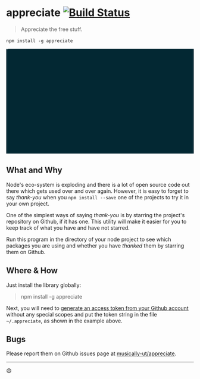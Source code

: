 # appreciate [![Build Status](https://travis-ci.org/musically-ut/appreciate.svg?branch=master)](https://travis-ci.org/musically-ut/appreciate)
> Appreciate the free stuff.


```
npm install -g appreciate
```

![CLI example](docs/cli-example.gif)

## What and Why

Node's eco-system is exploding and there is a lot of open source code out there which gets used over and over again. However, it is easy to forget to say _thank-you_ when you `npm install --save` one of the projects to try it in your own project.

One of the simplest ways of saying _thank-you_ is by starring the project's repository on Github, if it has one. This utility will make it easier for you to keep track of what you have and have not starred.

Run this program in the directory of your node project to see which packages you are using and whether you have _thanked_ them by starring them on Github.

## Where & How

Just install the library globally:

> npm install -g appreciate

Next, you will need to [generate an access token from your Github account](https://help.github.com/articles/creating-an-access-token-for-command-line-use/) without any special scopes and put the token string in the file `~/.appreciate`, as shown in the example above.

## Bugs

Please report them on Github issues page at [musically-ut/appreciate](https://github.com/musically-ut/appreciate).

----

:smile:
